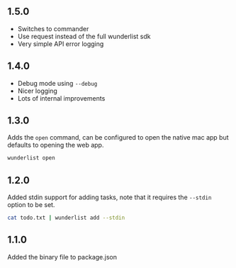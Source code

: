 ## 1.5.0

- Switches to commander
- Use request instead of the full wunderlist sdk
- Very simple API error logging

## 1.4.0

- Debug mode using `--debug`
- Nicer logging
- Lots of internal improvements

## 1.3.0

Adds the `open` command, can be configured to open the native mac app but
defaults to opening the web app.

```sh
wunderlist open
```

## 1.2.0

Added stdin support for adding tasks, note that it requires the `--stdin`
option to be set.

```sh
cat todo.txt | wunderlist add --stdin
```

## 1.1.0

Added the binary file to package.json
